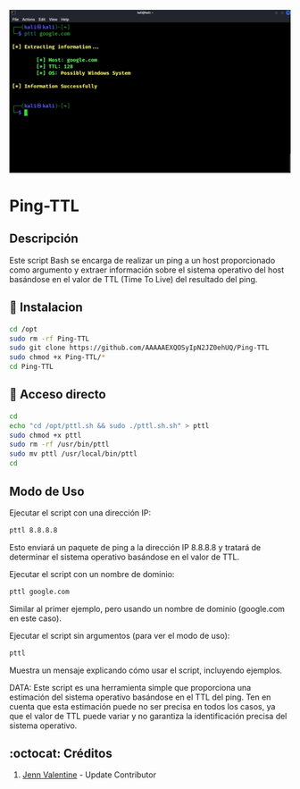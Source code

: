 ﻿![logo](https://github.com/JennValentine/Ping-TTL/blob/main/Imagenes/Ping-TTL.jpg)

# Ping-TTL

## Descripción
Este script Bash se encarga de realizar un ping a un host proporcionado 
como argumento y extraer información sobre el sistema operativo del 
host basándose en el valor de TTL (Time To Live) del resultado del ping. 

## :book: Instalacion
```bash
cd /opt
sudo rm -rf Ping-TTL
sudo git clone https://github.com/AAAAAEXQOSyIpN2JZ0ehUQ/Ping-TTL
sudo chmod +x Ping-TTL/*
cd Ping-TTL
```

## :book: Acceso directo
```bash
cd
echo "cd /opt/pttl.sh && sudo ./pttl.sh.sh" > pttl 
sudo chmod +x pttl
sudo rm -rf /usr/bin/pttl
sudo mv pttl /usr/local/bin/pttl
cd
```

## Modo de Uso

Ejecutar el script con una dirección IP:

```bash
pttl 8.8.8.8
```
Esto enviará un paquete de ping a la dirección IP 8.8.8.8 y tratará de 
determinar el sistema operativo basándose en el valor de TTL.

Ejecutar el script con un nombre de dominio:

```bash
pttl google.com
```
Similar al primer ejemplo, pero usando un nombre de dominio 
(google.com en este caso).

Ejecutar el script sin argumentos (para ver el modo de uso):

```bash
pttl
```
Muestra un mensaje explicando cómo usar el script, incluyendo ejemplos.

DATA: Este script es una herramienta simple que proporciona una estimación 
del sistema operativo basándose en el TTL del ping. Ten en cuenta que 
esta estimación puede no ser precisa en todos los casos, ya que el valor 
de TTL puede variar y no garantiza la identificación precisa del sistema 
operativo.

## :octocat: Créditos
1. [Jenn Valentine](https://t.me/JennValentine) - Update Contributor
